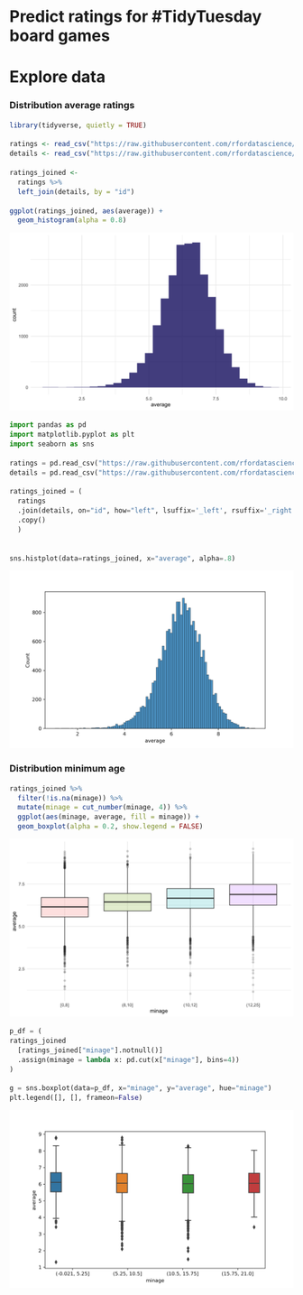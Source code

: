 Predict ratings for \#TidyTuesday board games
================

# Explore data

### Distribution average ratings

``` r
library(tidyverse, quietly = TRUE)

ratings <- read_csv("https://raw.githubusercontent.com/rfordatascience/tidytuesday/master/data/2022/2022-01-25/ratings.csv", col_types = cols())
details <- read_csv("https://raw.githubusercontent.com/rfordatascience/tidytuesday/master/data/2022/2022-01-25/details.csv", col_types = cols())

ratings_joined <-
  ratings %>%
  left_join(details, by = "id")

ggplot(ratings_joined, aes(average)) +
  geom_histogram(alpha = 0.8)
```

![](ratings-board-games_files/figure-gfm/unnamed-chunk-1-1.png)<!-- -->

``` python
import pandas as pd
import matplotlib.pyplot as plt
import seaborn as sns

ratings = pd.read_csv("https://raw.githubusercontent.com/rfordatascience/tidytuesday/master/data/2022/2022-01-25/ratings.csv")
details = pd.read_csv("https://raw.githubusercontent.com/rfordatascience/tidytuesday/master/data/2022/2022-01-25/details.csv")

ratings_joined = (
  ratings
  .join(details, on="id", how="left", lsuffix='_left', rsuffix='_right')
  .copy()
  )


sns.histplot(data=ratings_joined, x="average", alpha=.8)
```

<img src="ratings-board-games_files/figure-gfm/unnamed-chunk-2-1.png" width="768" />

### Distribution minimum age

``` r
ratings_joined %>%
  filter(!is.na(minage)) %>%
  mutate(minage = cut_number(minage, 4)) %>%
  ggplot(aes(minage, average, fill = minage)) +
  geom_boxplot(alpha = 0.2, show.legend = FALSE)
```

![](ratings-board-games_files/figure-gfm/unnamed-chunk-3-3.png)<!-- -->

``` python
p_df = (
ratings_joined
  [ratings_joined["minage"].notnull()]
  .assign(minage = lambda x: pd.cut(x["minage"], bins=4))
)

g = sns.boxplot(data=p_df, x="minage", y="average", hue="minage")
plt.legend([], [], frameon=False)
```

<img src="ratings-board-games_files/figure-gfm/unnamed-chunk-4-3.png" width="768" />

